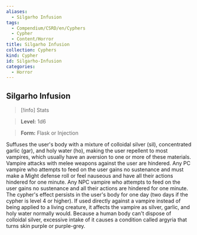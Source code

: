 ```yaml
---
aliases:
  - Silgarho Infusion
tags:
  - Compendium/CSRD/en/Cyphers
  - Cypher
  - Content/Horror
title: Silgarho Infusion
collection: Cyphers
kind: Cypher
id: Silgarho-Infusion
categories:
  - Horror
---
```

## Silgarho Infusion    
>[!info] Stats    
> **Level:** 1d6    
> **Form:** Flask or Injection  
    
Suffuses the user's body with a mixture of colloidal silver (sil), concentrated garlic (gar), and holy water (ho), making the user repellent to most vampires, which usually have an aversion to one or more of these materials. Vampire attacks with melee weapons against the user are hindered. Any PC vampire who attempts to feed on the user gains no sustenance and must make a Might defense roll or feel nauseous and have all their actions hindered for one minute. Any NPC vampire who attempts to feed on the user gains no sustenance and all their actions are hindered for one minute. The cypher's effect persists in the user's body for one day (two days if the cypher is level 4 or higher). If used directly against a vampire instead of being applied to a living creature, it affects the vampire as silver, garlic, and holy water normally would. Because a human body can't dispose of colloidal silver, excessive intake of it causes a condition called argyria that turns skin purple or purple-grey.
